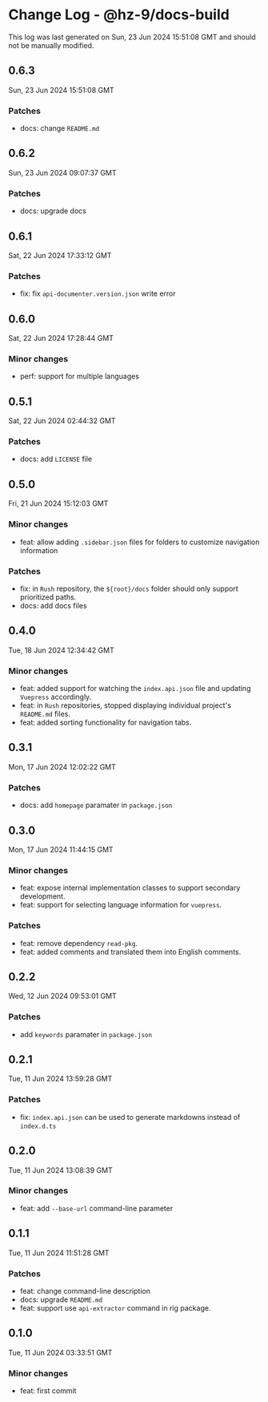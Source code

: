 # Change Log - @hz-9/docs-build

This log was last generated on Sun, 23 Jun 2024 15:51:08 GMT and should not be manually modified.

## 0.6.3
Sun, 23 Jun 2024 15:51:08 GMT

### Patches

- docs: change `README.md`

## 0.6.2
Sun, 23 Jun 2024 09:07:37 GMT

### Patches

- docs: upgrade docs

## 0.6.1
Sat, 22 Jun 2024 17:33:12 GMT

### Patches

- fix: fix `api-documenter.version.json` write error

## 0.6.0
Sat, 22 Jun 2024 17:28:44 GMT

### Minor changes

- perf: support for multiple languages

## 0.5.1
Sat, 22 Jun 2024 02:44:32 GMT

### Patches

- docs: add `LICENSE` file

## 0.5.0
Fri, 21 Jun 2024 15:12:03 GMT

### Minor changes

- feat: allow adding `.sidebar.json` files for folders to customize navigation information

### Patches

- fix: in `Rush` repository, the `${root}/docs` folder should only support prioritized paths.
- docs: add docs files

## 0.4.0
Tue, 18 Jun 2024 12:34:42 GMT

### Minor changes

- feat: added support for watching the `index.api.json` file and updating `Vuepress` accordingly.
- feat: in `Rush` repositories, stopped displaying individual project's `README.md` files.
- feat: added sorting functionality for navigation tabs.

## 0.3.1
Mon, 17 Jun 2024 12:02:22 GMT

### Patches

- docs: add `homepage` paramater in `package.json`

## 0.3.0
Mon, 17 Jun 2024 11:44:15 GMT

### Minor changes

- feat: expose internal implementation classes to support secondary development.
- feat: support for selecting language information for `vuepress`.

### Patches

- feat: remove dependency `read-pkg`.
- feat: added comments and translated them into English comments.

## 0.2.2
Wed, 12 Jun 2024 09:53:01 GMT

### Patches

- add `keywords` paramater in `package.json`

## 0.2.1
Tue, 11 Jun 2024 13:59:28 GMT

### Patches

- fix: `index.api.json` can be used to generate markdowns instead of `index.d.ts`

## 0.2.0
Tue, 11 Jun 2024 13:08:39 GMT

### Minor changes

- feat: add `--base-url` command-line parameter

## 0.1.1
Tue, 11 Jun 2024 11:51:28 GMT

### Patches

- feat: change command-line description
- docs: upgrade `README.md`
- feat: support use `api-extractor` command in rig package.

## 0.1.0
Tue, 11 Jun 2024 03:33:51 GMT

### Minor changes

- feat: first commit

